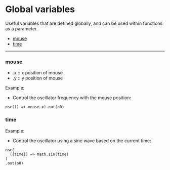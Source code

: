 # Global variables

Useful variables that are defined globally, and can be used within functions as a parameter.

- [mouse](#mouse)
- [time](#time)

---

### mouse
* .x :: x position of mouse
* .y :: y position of mouse

Example:
- Control the oscillator frequency with the mouse position:
```
osc(() => mouse.x).out(o0)
```

### time

Example:
- Control the oscillator using a sine wave based on the current time:
```
osc(
  ({time}) => Math.sin(time)
)
.out(o0)
```
